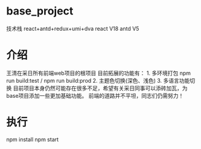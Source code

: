 # base_project
技术栈 react+antd+redux+umi+dva
react V18
antd V5

# 介绍
王清在采日所有前端web项目的根项目
目前拓展的功能有：
    1. 多环境打包 npm run build:test  / npm run build:prod
    2. 主题色切换(深色、浅色)
    3. 多语言功能切换
目前项目本身仍然可能存在很多不足，希望有关采日同事可以添砖加瓦，为base项目添加一些更加基础功能。
前端的道路并不平坦，同志们仍需努力！

# 执行
npm install
npm start